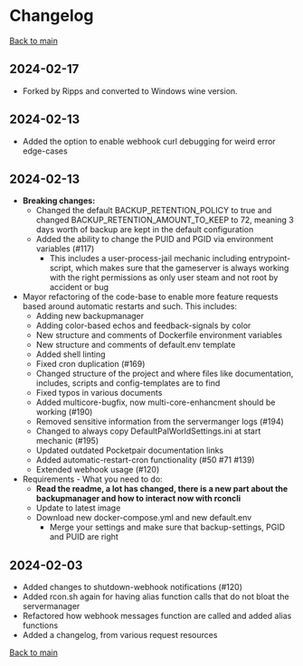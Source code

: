 # Changelog

[Back to main](README.md#changelog)

## 2024-02-17

* Forked by Ripps and converted to Windows wine version.

## 2024-02-13

* Added the option to enable webhook curl debugging for weird error edge-cases

## 2024-02-13
* **Breaking changes:** 
  * Changed the default BACKUP_RETENTION_POLICY to true and changed BACKUP_RETENTION_AMOUNT_TO_KEEP to 72, meaning 3 days worth of backup are kept in the default configuration
  * Added the ability to change the PUID and PGID via environment variables (#117)
    * This includes a user-process-jail mechanic including entrypoint-script, which makes sure that the gameserver is always working with the right permissions as only user steam and not root by accident or bug 
* Mayor refactoring of the code-base to enable more feature requests based around automatic restarts and such. This includes:
  * Adding new backupmanager
  * Adding color-based echos and feedback-signals by color
  * New structure and comments of Dockerfile environment variables
  * New structure and comments of default.env template
  * Added shell linting
  * Fixed cron duplication (#169)
  * Changed structure of the project and where files like documentation, includes, scripts and config-templates are to find
  * Fixed typos in various documents
  * Added multicore-bugfix, now multi-core-enhancment should be working (#190)
  * Removed sensitive information from the servermanger logs (#194)
  * Changed to always copy DefaultPalWorldSettings.ini at start mechanic (#195)
  * Updated outdated Pocketpair documentation links
  * Added automatic-restart-cron functionality (#50 #71 #139)
  * Extended webhook usage (#120)
* Requirements - What you need to do:
  * **Read the readme, a lot has changed, there is a new part about the backupmanager and how to interact now with rconcli**
  * Update to latest image
  * Download new docker-compose.yml and new default.env
    * Merge your settings and make sure that backup-settings, PGID and PUID are right

## 2024-02-03

* Added changes to shutdown-webhook notifications (#120)
* Added rcon.sh again for having alias function calls that do not bloat the servermanager
* Refactored how webhook messages function are called and added alias functions
* Added a changelog, from various request resources

[Back to main](README.md#changelog)
